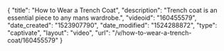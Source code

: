 {
    "title": "How to Wear a Trench Coat",
    "description": "Trench coat is an essential piece to any mans wardrobe.",
    "videoid": "160455579",
    "date_created": "1523907790",
    "date_modified": "1524288872",
    "type": "captivate",
    "layout": "video",
    "url": "\/v\/how-to-wear-a-trench-coat\/160455579"
}